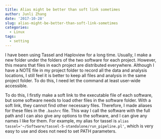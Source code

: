 ```yaml
---
title: Alias might be better than soft link sometimes
author: Junli Zhang
date: '2017-10-28'
slug: alias-might-be-better-than-soft-link-sometimes
categories:
  - Linux
tags:
  - setting
---
```


I have been using Tassel and Haploview for a long time. Usually, I make a new folder under the folders of the two software for each project. However, this means that files in each project are distributed everywhere. Although I have a NOTE file in my project folder to record all the data and analysis locations, I still feel it is better to keep all files and analysis in the same project folder. To do this, I need let the command at least user-wide accessible.

To do this, I firstly make a soft link to the executable file of each software, but some software needs to load other files in the software folder. With a soft link, they cannot find other necessary files. Therefore, I made aliases for these files in the `.bashrc` file. This way I call the software with the full path and I can also give any options to the software, and I can give any names I like for them. For example, my alias for tassel is `alias tassel='~/Software/tassel-5-standalone/run_pipeline.pl'`, which is very easy to use and does not need to set PATH parameters.